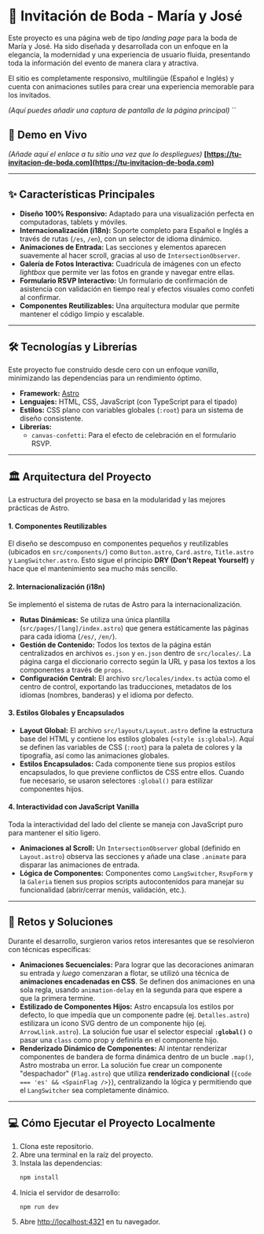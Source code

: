 # 💍 Invitación de Boda - María y José

Este proyecto es una página web de tipo *landing page* para la boda de María y José. Ha sido diseñada y desarrollada con un enfoque en la elegancia, la modernidad y una experiencia de usuario fluida, presentando toda la información del evento de manera clara y atractiva.

El sitio es completamente responsivo, multilingüe (Español e Inglés) y cuenta con animaciones sutiles para crear una experiencia memorable para los invitados.

*(Aquí puedes añadir una captura de pantalla de la página principal)*
``

## 🚀 Demo en Vivo
*(Añade aquí el enlace a tu sitio una vez que lo despliegues)*
**[https://tu-invitacion-de-boda.com](https://tu-invitacion-de-boda.com)**

---
## ✨ Características Principales
* **Diseño 100% Responsivo:** Adaptado para una visualización perfecta en computadoras, tablets y móviles.
* **Internacionalización (i18n):** Soporte completo para Español e Inglés a través de rutas (`/es`, `/en`), con un selector de idioma dinámico.
* **Animaciones de Entrada:** Las secciones y elementos aparecen suavemente al hacer scroll, gracias al uso de `IntersectionObserver`.
* **Galería de Fotos Interactiva:** Cuadrícula de imágenes con un efecto *lightbox* que permite ver las fotos en grande y navegar entre ellas.
* **Formulario RSVP Interactivo:** Un formulario de confirmación de asistencia con validación en tiempo real y efectos visuales como confeti al confirmar.
* **Componentes Reutilizables:** Una arquitectura modular que permite mantener el código limpio y escalable.

---
## 🛠️ Tecnologías y Librerías
Este proyecto fue construido desde cero con un enfoque *vanilla*, minimizando las dependencias para un rendimiento óptimo.
* **Framework:** [Astro](https://astro.build/)
* **Lenguajes:** HTML, CSS, JavaScript (con TypeScript para el tipado)
* **Estilos:** CSS plano con variables globales (`:root`) para un sistema de diseño consistente.
* **Librerías:**
    * `canvas-confetti`: Para el efecto de celebración en el formulario RSVP.

---
## 🏛️ Arquitectura del Proyecto
La estructura del proyecto se basa en la modularidad y las mejores prácticas de Astro.

#### 1. **Componentes Reutilizables**
El diseño se descompuso en componentes pequeños y reutilizables (ubicados en `src/components/`) como `Button.astro`, `Card.astro`, `Title.astro` y `LangSwitcher.astro`. Esto sigue el principio **DRY (Don't Repeat Yourself)** y hace que el mantenimiento sea mucho más sencillo.

#### 2. **Internacionalización (i18n)**
Se implementó el sistema de rutas de Astro para la internacionalización.
* **Rutas Dinámicas:** Se utiliza una única plantilla (`src/pages/[lang]/index.astro`) que genera estáticamente las páginas para cada idioma (`/es/`, `/en/`).
* **Gestión de Contenido:** Todos los textos de la página están centralizados en archivos `es.json` y `en.json` dentro de `src/locales/`. La página carga el diccionario correcto según la URL y pasa los textos a los componentes a través de `props`.
* **Configuración Central:** El archivo `src/locales/index.ts` actúa como el centro de control, exportando las traducciones, metadatos de los idiomas (nombres, banderas) y el idioma por defecto.

#### 3. **Estilos Globales y Encapsulados**
* **Layout Global:** El archivo `src/layouts/Layout.astro` define la estructura base del HTML y contiene los estilos globales (`<style is:global>`). Aquí se definen las variables de CSS (`:root`) para la paleta de colores y la tipografía, así como las animaciones globales.
* **Estilos Encapsulados:** Cada componente tiene sus propios estilos encapsulados, lo que previene conflictos de CSS entre ellos. Cuando fue necesario, se usaron selectores `:global()` para estilizar componentes hijos.

#### 4. **Interactividad con JavaScript Vanilla**
Toda la interactividad del lado del cliente se maneja con JavaScript puro para mantener el sitio ligero.
* **Animaciones al Scroll:** Un `IntersectionObserver` global (definido en `Layout.astro`) observa las secciones y añade una clase `.animate` para disparar las animaciones de entrada.
* **Lógica de Componentes:** Componentes como `LangSwitcher`, `RsvpForm` y la `Galeria` tienen sus propios scripts autocontenidos para manejar su funcionalidad (abrir/cerrar menús, validación, etc.).

---
## 🤯 Retos y Soluciones
Durante el desarrollo, surgieron varios retos interesantes que se resolvieron con técnicas específicas:
* **Animaciones Secuenciales:** Para lograr que las decoraciones animaran su entrada y *luego* comenzaran a flotar, se utilizó una técnica de **animaciones encadenadas en CSS**. Se definen dos animaciones en una sola regla, usando `animation-delay` en la segunda para que espere a que la primera termine.
* **Estilizado de Componentes Hijos:** Astro encapsula los estilos por defecto, lo que impedía que un componente padre (ej. `Detalles.astro`) estilizara un icono SVG dentro de un componente hijo (ej. `ArrowLlink.astro`). La solución fue usar el selector especial **`:global()`** o pasar una `class` como prop y definirla en el componente hijo.
* **Renderizado Dinámico de Componentes:** Al intentar renderizar componentes de bandera de forma dinámica dentro de un bucle `.map()`, Astro mostraba un error. La solución fue crear un componente "despachador" (`Flag.astro`) que utiliza **renderizado condicional** (`{code === 'es' && <SpainFlag />}`), centralizando la lógica y permitiendo que el `LangSwitcher` sea completamente dinámico.

---
## 💻 Cómo Ejecutar el Proyecto Localmente
1.  Clona este repositorio.
2.  Abre una terminal en la raíz del proyecto.
3.  Instala las dependencias:
    ```bash
    npm install
    ```
4.  Inicia el servidor de desarrollo:
    ```bash
    npm run dev
    ```
5.  Abre [http://localhost:4321](http://localhost:4321) en tu navegador.